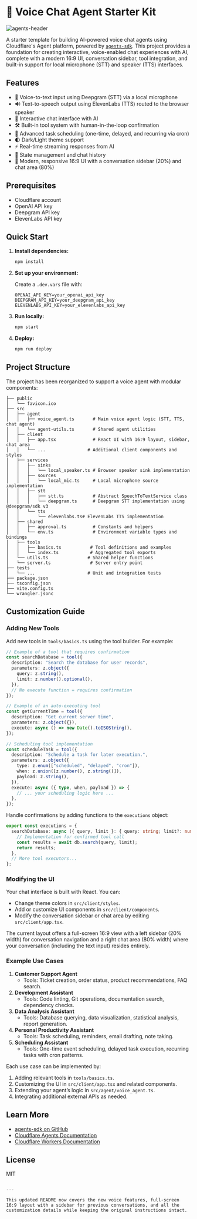 # 🤖 Voice Chat Agent Starter Kit

![agents-header](https://github.com/user-attachments/assets/f6d99eeb-1803-4495-9c5e-3cf07a37b402)

A starter template for building AI-powered voice chat agents using Cloudflare's Agent platform, powered by [`agents-sdk`](https://www.npmjs.com/package/agents-sdk). This project provides a foundation for creating interactive, voice-enabled chat experiences with AI, complete with a modern 16:9 UI, conversation sidebar, tool integration, and built-in support for local microphone (STT) and speaker (TTS) interfaces.

## Features

- 🎤 Voice-to-text input using Deepgram (STT) via a local microphone
- 🔊 Text-to-speech output using ElevenLabs (TTS) routed to the browser speaker
- 💬 Interactive chat interface with AI
- 🛠️ Built-in tool system with human-in-the-loop confirmation
- 📅 Advanced task scheduling (one-time, delayed, and recurring via cron)
- 🌓 Dark/Light theme support
- ⚡️ Real-time streaming responses from AI
- 🔄 State management and chat history
- 🎨 Modern, responsive 16:9 UI with a conversation sidebar (20%) and chat area (80%)

## Prerequisites

- Cloudflare account
- OpenAI API key
- Deepgram API key
- ElevenLabs API key

## Quick Start
1. **Install dependencies:**

   ```bash
   npm install
   ```

2. **Set up your environment:**

   Create a `.dev.vars` file with:

   ```env
   OPENAI_API_KEY=your_openai_api_key
   DEEPGRAM_API_KEY=your_deepgram_api_key
   ELEVENLABS_API_KEY=your_elevenlabs_api_key
   ```

3. **Run locally:**

   ```bash
   npm start
   ```

4. **Deploy:**

   ```bash
   npm run deploy
   ```

## Project Structure

The project has been reorganized to support a voice agent with modular components:

```
├── public
│   └── favicon.ico
├── src
│   ├── agent
│   │   ├── voice_agent.ts       # Main voice agent logic (STT, TTS, chat agent)
│   │   └── agent-utils.ts       # Shared agent utilities
│   ├── client
│   │   ├── app.tsx              # React UI with 16:9 layout, sidebar, chat area
│   │   └── ...                # Additional client components and styles
│   ├── services
│   │   ├── sinks
│   │   │   └── local_speaker.ts # Browser speaker sink implementation
│   │   ├── sources
│   │   │   └── local_mic.ts     # Local microphone source implementation
│   │   ├── stt
│   │   │   ├── stt.ts           # Abstract SpeechToTextService class
│   │   │   └── deepgram.ts      # Deepgram STT implementation using @deepgram/sdk v3
│   │   └── tts
│   │       └── elevenlabs.ts# ElevenLabs TTS implementation
│   ├── shared
│   │   ├── approval.ts          # Constants and helpers
│   │   └── env.ts               # Environment variable types and bindings
│   ├── tools
│   │   ├── basics.ts           # Tool definitions and examples
│   │   └── index.ts            # Aggregated tool exports
│   └── utils.ts               # Shared helper functions
│   └── server.ts               # Server entry point
├── tests
│   └── ...                    # Unit and integration tests
├── package.json
├── tsconfig.json
├── vite.config.ts
└── wrangler.jsonc
```

## Customization Guide

### Adding New Tools

Add new tools in `tools/basics.ts` using the tool builder. For example:

```typescript
// Example of a tool that requires confirmation
const searchDatabase = tool({
  description: "Search the database for user records",
  parameters: z.object({
    query: z.string(),
    limit: z.number().optional(),
  }),
  // No execute function = requires confirmation
});

// Example of an auto-executing tool
const getCurrentTime = tool({
  description: "Get current server time",
  parameters: z.object({}),
  execute: async () => new Date().toISOString(),
});

// Scheduling tool implementation
const scheduleTask = tool({
  description: "Schedule a task for later execution.",
  parameters: z.object({
    type: z.enum(["scheduled", "delayed", "cron"]),
    when: z.union([z.number(), z.string()]),
    payload: z.string(),
  }),
  execute: async ({ type, when, payload }) => {
    // ... your scheduling logic here ...
  },
});
```

Handle confirmations by adding functions to the `executions` object:

```typescript
export const executions = {
  searchDatabase: async ({ query, limit }: { query: string; limit?: number }) => {
    // Implementation for confirmed tool call
    const results = await db.search(query, limit);
    return results;
  },
  // More tool executors...
};
```

### Modifying the UI

Your chat interface is built with React. You can:

- Change theme colors in `src/client/styles`.
- Add or customize UI components in `src/client/components`.
- Modify the conversation sidebar or chat area by editing `src/client/app.tsx`.

The current layout offers a full-screen 16:9 view with a left sidebar (20% width) for conversation navigation and a right chat area (80% width) where your conversation (including the text input) resides entirely.

### Example Use Cases

1. **Customer Support Agent**
   - Tools: Ticket creation, order status, product recommendations, FAQ search.
2. **Development Assistant**
   - Tools: Code linting, Git operations, documentation search, dependency checks.
3. **Data Analysis Assistant**
   - Tools: Database querying, data visualization, statistical analysis, report generation.
4. **Personal Productivity Assistant**
   - Tools: Task scheduling, reminders, email drafting, note taking.
5. **Scheduling Assistant**
   - Tools: One-time event scheduling, delayed task execution, recurring tasks with cron patterns.

Each use case can be implemented by:

1. Adding relevant tools in `tools/basics.ts`.
2. Customizing the UI in `src/client/app.tsx` and related components.
3. Extending your agent’s logic in `src/agent/voice_agent.ts`.
4. Integrating additional external APIs as needed.

## Learn More

- [agents-sdk on GitHub](https://github.com/cloudflare/agents/blob/main/packages/agents/README.md)
- [Cloudflare Agents Documentation](https://developers.cloudflare.com/agents/)
- [Cloudflare Workers Documentation](https://developers.cloudflare.com/workers/)

## License

MIT
```

---

This updated README now covers the new voice features, full‑screen 16:9 layout with a sidebar for previous conversations, and all the customization details while keeping the original instructions intact.